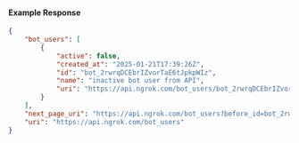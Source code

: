 <!-- Code generated for API Clients. DO NOT EDIT. -->

#### Example Response

```json
{
	"bot_users": [
		{
			"active": false,
			"created_at": "2025-01-21T17:39:26Z",
			"id": "bot_2rwrqDCEbrIZvorTaE6tJpkpWIz",
			"name": "inactive bot user from API",
			"uri": "https://api.ngrok.com/bot_users/bot_2rwrqDCEbrIZvorTaE6tJpkpWIz"
		}
	],
	"next_page_uri": "https://api.ngrok.com/bot_users?before_id=bot_2rwrqDCEbrIZvorTaE6tJpkpWIz&limit=1",
	"uri": "https://api.ngrok.com/bot_users"
}
```

